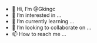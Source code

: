 - 👋 Hi, I’m @Gkingc
- 👀 I’m interested in ...
- 🌱 I’m currently learning ...
- 💞️ I’m looking to collaborate on ...
- 📫 How to reach me ...

<!---
Gkingc/Gkingc is a ✨ special ✨ repository because its `README.md` (this file) appears on your GitHub profile.
You can click the Preview link to take a look at your changes.
--->
